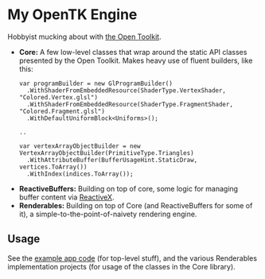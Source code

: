 # My OpenTK Engine

Hobbyist mucking about with [the Open Toolkit](https://opentk.net/).

* **Core:** A few low-level classes that wrap around the static API classes presented by the Open Toolkit. Makes heavy use of fluent builders, like this:  
  ```
  var programBuilder = new GlProgramBuilder()
    .WithShaderFromEmbeddedResource(ShaderType.VertexShader, "Colored.Vertex.glsl")
    .WithShaderFromEmbeddedResource(ShaderType.FragmentShader, "Colored.Fragment.glsl")
    .WithDefaultUniformBlock<Uniforms>();
  
  ..

  var vertexArrayObjectBuilder = new VertexArrayObjectBuilder(PrimitiveType.Triangles)
    .WithAttributeBuffer(BufferUsageHint.StaticDraw, vertices.ToArray())
    .WithIndex(indices.ToArray());
  ```
* **ReactiveBuffers:** Building on top of core, some logic for managing buffer content via [ReactiveX](http://reactivex.io/).
* **Renderables:** Building on top of Core (and ReactiveBuffers for some of it), a simple-to-the-point-of-naivety rendering engine.

## Usage

See the [example app code](./src/ExampleApps.GameWindow) (for top-level stuff), and the various Renderables implementation projects (for usage of the classes in the Core library).
